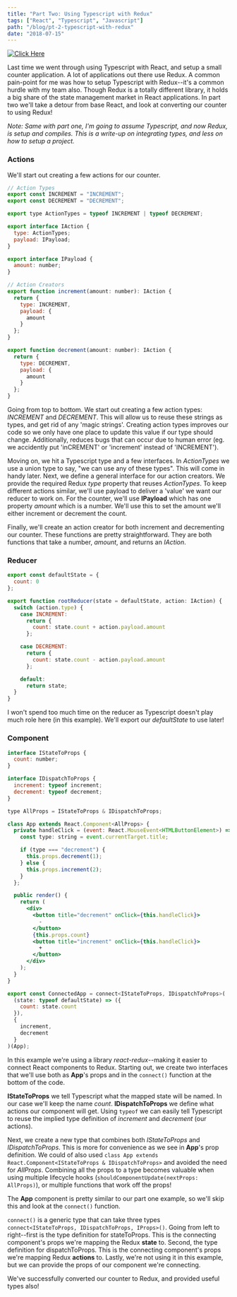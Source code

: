 ```yaml
---
title: "Part Two: Using Typescript with Redux"
tags: ["React", "Typescript", "Javascript"]
path: "/blog/pt-2-typescript-with-redux"
date: "2018-07-15"
---
```


[![Click Here](https://codesandbox.io/static/img/play-codesandbox.svg)](https://codesandbox.io/s/5w70j1916l)

Last time we went through using Typescript with React, and setup a small counter application. A lot of applications out there use Redux. A common pain-point for me was how to setup Typescript with Redux--it's a common hurdle with my team also. Though Redux is a totally different library, it holds a big share of the state management market in React applications. In part two we'll take a detour from base React, and look at converting our counter to using Redux!

_Note: Same with part one, I'm going to assume Typescript, and now Redux, is setup and compiles. This is a write-up on integrating types, and less on how to setup a project._

### Actions

We'll start out creating a few actions for our counter.

```jsx
// Action Types
export const INCREMENT = "INCREMENT";
export const DECREMENT = "DECREMENT";

export type ActionTypes = typeof INCREMENT | typeof DECREMENT;

export interface IAction {
  type: ActionTypes;
  payload: IPayload;
}

export interface IPayload {
  amount: number;
}

// Action Creators
export function increment(amount: number): IAction {
  return {
    type: INCREMENT,
    payload: {
      amount
    }
  };
}

export function decrement(amount: number): IAction {
  return {
    type: DECREMENT,
    payload: {
      amount
    }
  };
}
```

Going from top to bottom. We start out creating a few action types: _INCREMENT_ and _DECREMENT_. This will allow us to reuse these strings as types, and get rid of any 'magic strings'. Creating action types improves our code so we only have one place to update this value if our type should change. Additionally, reduces bugs that can occur due to human error (eg. we accidently put 'inCREMENT' or 'increment' instead of 'INCREMENT').

Moving on, we hit a Typescript type and a few interfaces. In _ActionTypes_ we use a union type to say, "we can use any of these types". This will come in handy later. Next, we define a general interface for our action creators. We provide the required Redux _type_ property that reuses _ActionTypes_. To keep different actions similar, we'll use payload to deliver a 'value' we want our reducer to work on. For the counter, we'll use **IPayload** which has one property _amount_ which is a number. We'll use this to set the amount we'll either increment or decrement the count.

Finally, we'll create an action creator for both increment and decrementing our counter. These functions are pretty straightforward. They are both functions that take a number, _amount_, and returns an _IAction_.

### Reducer

```jsx
export const defaultState = {
  count: 0
};

export function rootReducer(state = defaultState, action: IAction) {
  switch (action.type) {
    case INCREMENT:
      return {
        count: state.count + action.payload.amount
      };

    case DECREMENT:
      return {
        count: state.count - action.payload.amount
      };

    default:
      return state;
  }
}
```

I won't spend too much time on the reducer as Typescript doesn't play much role here (in this example). We'll export our _defaultState_ to use later!

### Component

```jsx
interface IStateToProps {
  count: number;
}

interface IDispatchToProps {
  increment: typeof increment;
  decrement: typeof decrement;
}

type AllProps = IStateToProps & IDispatchToProps;

class App extends React.Component<AllProps> {
  private handleClick = (event: React.MouseEvent<HTMLButtonElement>) => {
    const type: string = event.currentTarget.title;

    if (type === "decrement") {
      this.props.decrement(1);
    } else {
      this.props.increment(2);
    }
  };

  public render() {
    return (
      <div>
        <button title="decrement" onClick={this.handleClick}>
          -
        </button>
        {this.props.count}
        <button title="increment" onClick={this.handleClick}>
          +
        </button>
      </div>
    );
  }
}

export const ConnectedApp = connect<IStateToProps, IDispatchToProps>(
  (state: typeof defaultState) => ({
    count: state.count
  }),
  {
    increment,
    decrement
  }
)(App);
```

In this example we're using a library _react-redux_--making it easier to connect React components to Redux. Starting out, we create two interfaces that we'll use both as **App**'s props and in the `connect()` function at the bottom of the code.

**IStateToProps** we tell Typescript what the mapped state will be named. In our case we'll keep the name _count_.
**IDispatchToProps** we define what actions our component will get. Using `typeof` we can easily tell Typescript to reuse the implied type definition of _increment_ and _decrement_ (our actions).

Next, we create a new type that combines both _IStateToProps_ and _IDispatchToProps_. This is more for convenience as we see in **App**'s prop definition. We could of also used `class App extends React.Component<IStateToProps & IDispatchToProps>` and avoided the need for _AllProps_. Combining all the props to a type becomes valuable when using multiple lifecycle hooks (`shouldComponentUpdate(nextProps: AllProps)`), or multiple functions that work off the props!

The **App** component is pretty similar to our part one example, so we'll skip this and look at the `connect()` function.

`connect()` is a generic type that can take three types `connect<IStateToProps, IDispatchToProps, IProps>()`. Going from left to right--first is the type definition for stateToProps. This is the connecting component's props we're mapping the Redux **state** to. Second, the type definition for dispatchToProps. This is the connecting component's props we're mapping Redux **actions** to. Lastly, we're not using it in this example, but we can provide the props of our component we're connecting.

We've successfully converted our counter to Redux, and provided useful types also!
